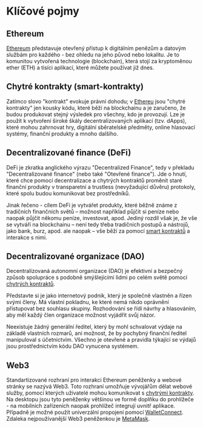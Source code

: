 # Klíčové pojmy

## Ethereum

[Ethereum](https://ethereum.org/) představuje otevřený přístup k digitálním penězům a datovým službám pro každého - bez ohledu na jeho původ nebo lokalitu. Je to komunitou vytvořená technologie (blockchain), která stojí za kryptoměnou ether (ETH) a tisíci aplikací, které můžete používat již dnes.

## Chytré kontrakty (smart-kontrakty)

Zatímco slovo "kontrakt" evokuje právní dohodu; v [Ethereu](klicove-pojmy.md#ethereum) jsou "chytré kontrakty" jen kousky kódu, které běží na blockchainu a je zaručeno, že budou produkovat stejný výsledek pro všechny, kdo je provozují. Lze je použít k vytvoření široké škály decentralizovaných aplikací (tzv. dApps), které mohou zahrnovat hry, digitální sběratelské předměty, online hlasovací systémy, finanční produkty a mnoho dalšího.

## Decentralizované finance (DeFi)

DeFi je zkratka anglického výrazu "Decentralized Finance", tedy v překladu "Decentralizované finance" (nebo také "Otevřené finance"). Jde o hnutí, které chce pomocí decentralizace a chytrých kontraktů proměnit staré finanční produkty v transparetní a trustless (nevyžadující důvěru) protokoly, které spolu budou komunikovat bez prostředníků.

Jinak řečeno - cílem DeFi je vytvářet produkty, které běžně známe z tradičních finančních světů – možnost například půjčit si peníze nebo naopak půjčit někomu peníze, investovat, apod. Jediný rozdíl však je, že vše se vytváří na blockchainu – není tedy třeba tradičních postupů a nástrojů, jako bank, burz, apod. ale naopak – vše běží za pomocí [smart kontraktů](klicove-pojmy.md#chytré-kontrakty-smart-kontrakty) a interakce s nimi.

## Decentralizované organizace (DAO)

Decentralizovaná autonomní organizace (DAO) je efektivní a bezpečný způsob spolupráce s podobně smýšlejícími lidmi po celém světě pomocí [chytrých kontraktů](klicove-pojmy.md#chytré-kontrakty-smart-kontrakty).

Představte si je jako internetový podnik, který je společně vlastněn a řízen svými členy. Má vlastní pokladnu, ke které nemá nikdo oprávnění přistupovat bez souhlasu skupiny. Rozhodování se řídí návrhy a hlasováním, aby měl každý člen organizace možnost vyjádřit svůj názor.

Neexistuje žádný generální ředitel, který by mohl schvalovat výdaje na základě vlastních rozmarů, ani možnost, že by pochybný finanční ředitel manipuloval s účetnictvím. Všechno je otevřené a pravidla týkající se výdajů jsou prostřednictvím kódu DAO vynucena systémem.

## Web3

Standartizované rozhraní pro interakci Ethereum peněženky a webové stránky se nazývá Web3. Toto rozhraní umožňuje vývojářům dělat webové služby, pomocí kterých uživatelé mohou komunikovat s [chytrými kontrakty](klicove-pojmy.md#chytré-kontrakty-smart-kontrakty). Na desktopu jsou tyto peněženky většinou ve formě doplňku do prohlížeče - na mobilních zařízeních naopak prohlížeč integrují uvnitř aplikace. Případně je možné použít univerzální propojení pomocí [WalletConnect](https://walletconnect.com/). Zdaleka nejpoužívanější Web3 peněženkou je [MetaMask](https://metamask.io/).

